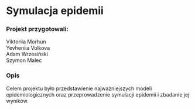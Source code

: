 # Symulacja epidemii
### Projekt przygotowali:
Viktoriia Morhun <br> Yevheniia Volkova <br> Adam Wrzesiński <br> Szymon Malec

### Opis
Celem projektu było przedstawienie najważniejszych modeli epidemiologicznych oraz przeprowadzenie symulacji epidemii i zbadanie jej wyników.
